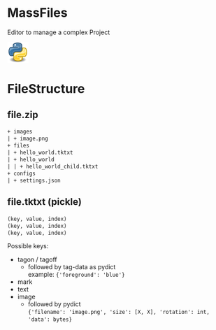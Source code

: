 # MassFiles
 Editor to manage a complex Project

![Python](README.assets/Python.png)


# FileStructure
## file.zip  
```text
+ images
| + image.png
+ files
| + hello_world.tktxt
| + hello_world
| | + hello_world_child.tktxt
+ configs
| + settings.json
```

## file.tktxt (pickle)
```text
(key, value, index)
(key, value, index)
(key, value, index)
```
Possible keys:
- tagon / tagoff
  - followed by tag-data as pydict  
    example: `{'foreground': 'blue'}`
- mark
- text
- image
  - followed by pydict  
    `{'filename': 'image.png', 'size': [X, X], 'rotation': int, 'data': bytes}`
